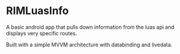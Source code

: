 # RIMLuasInfo
A basic android app that pulls down information from the luas api and displays very specific routes.

Built with a simple MVVM architecture with databinding and livedata.
